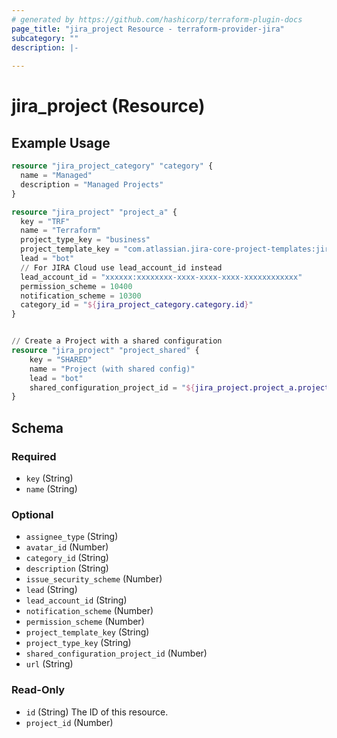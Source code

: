 ```yaml
---
# generated by https://github.com/hashicorp/terraform-plugin-docs
page_title: "jira_project Resource - terraform-provider-jira"
subcategory: ""
description: |-
  
---
```


# jira_project (Resource)



## Example Usage

```terraform
resource "jira_project_category" "category" {
  name = "Managed"
  description = "Managed Projects"
}

resource "jira_project" "project_a" {
  key = "TRF"
  name = "Terraform"
  project_type_key = "business"
  project_template_key = "com.atlassian.jira-core-project-templates:jira-core-project-management"
  lead = "bot"
  // For JIRA Cloud use lead_account_id instead
  lead_account_id = "xxxxxx:xxxxxxxx-xxxx-xxxx-xxxx-xxxxxxxxxxxx"
  permission_scheme = 10400
  notification_scheme = 10300
  category_id = "${jira_project_category.category.id}"
}


// Create a Project with a shared configuration
resource "jira_project" "project_shared" {
	key = "SHARED"
	name = "Project (with shared config)"
	lead = "bot"
	shared_configuration_project_id = "${jira_project.project_a.project_id}"
}
```

<!-- schema generated by tfplugindocs -->
## Schema

### Required

- `key` (String)
- `name` (String)

### Optional

- `assignee_type` (String)
- `avatar_id` (Number)
- `category_id` (String)
- `description` (String)
- `issue_security_scheme` (Number)
- `lead` (String)
- `lead_account_id` (String)
- `notification_scheme` (Number)
- `permission_scheme` (Number)
- `project_template_key` (String)
- `project_type_key` (String)
- `shared_configuration_project_id` (Number)
- `url` (String)

### Read-Only

- `id` (String) The ID of this resource.
- `project_id` (Number)


